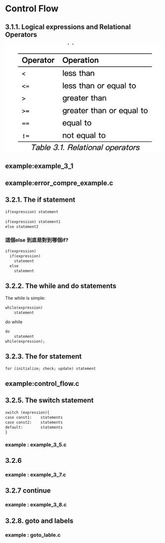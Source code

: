 # Control Flow

## 3.1.1. Logical expressions and Relational Operators

![Relational operators.png](Relational_operators.png)

## example:example_3_1
## example:error_compre_example.c

## 3.2.1. The if statement
```
if(expression) statement

if(expression) statement1
else statement2
```

###  這個else 到底是對到哪個if?
```
if(expression)
  if(expression)
    statement
  else
    statement
```


## 3.2.2. The while and do statements
The while is simple:

```
while(expression)
    statement
```

do while
```
do
    statement
while(expression);
```

## 3.2.3. The for statement
```
for (initialize; check; update) statement

```
## example:control_flow.c

## 3.2.5. The switch statement
```
switch (expression){
case const1:    statements
case const2:    statements
default:        statements
}
```
### example : example_3_5.c

## 3.2.6 

### example : example_3_7.c

## 3.2.7 continue
### example : example_3_8.c

## 3.2.8. goto and labels
### example : goto_lable.c